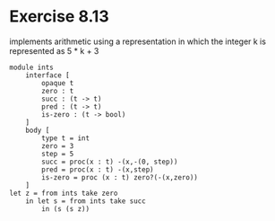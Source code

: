 # Exercise 8.13

implements arithmetic using a representation in which the integer k is represented as 5 \* k + 3

```opaque-types
module ints
    interface [
        opaque t
        zero : t
        succ : (t -> t)
        pred : (t -> t)
        is-zero : (t -> bool)
    ]
    body [
        type t = int
        zero = 3
        step = 5
        succ = proc(x : t) -(x,-(0, step))
        pred = proc(x : t) -(x,step)
        is-zero = proc (x : t) zero?(-(x,zero))
    ]
let z = from ints take zero
    in let s = from ints take succ
        in (s (s z))
```
